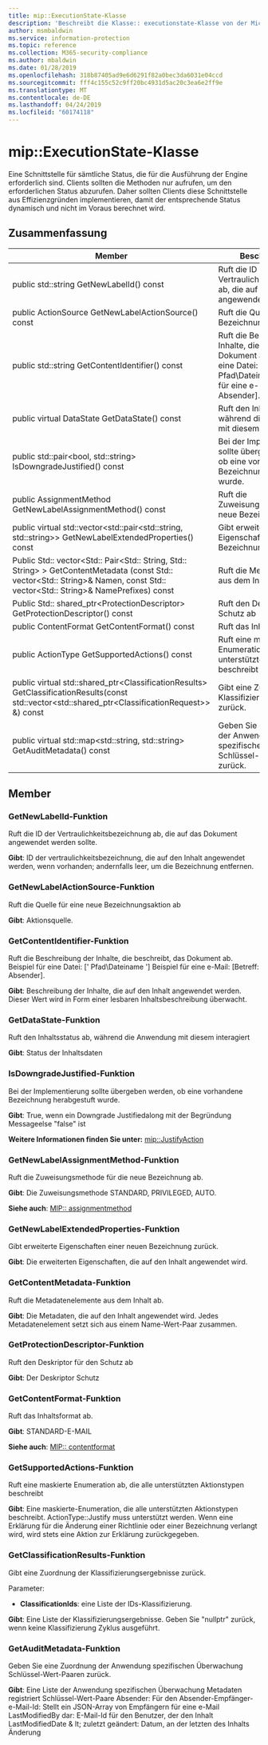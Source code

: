 ```yaml
---
title: mip::ExecutionState-Klasse
description: 'Beschreibt die Klasse:: executionstate-Klasse von der Microsoft Information Protection (MIP) SDK.'
author: msmbaldwin
ms.service: information-protection
ms.topic: reference
ms.collection: M365-security-compliance
ms.author: mbaldwin
ms.date: 01/28/2019
ms.openlocfilehash: 318b87405ad9e6d6291f82a0bec3da6031e04ccd
ms.sourcegitcommit: fff4c155c52c9ff20bc4931d5ac20c3ea6e2ff9e
ms.translationtype: MT
ms.contentlocale: de-DE
ms.lasthandoff: 04/24/2019
ms.locfileid: "60174118"
---
```

# <a name="class-mipexecutionstate"></a>mip::ExecutionState-Klasse 
Eine Schnittstelle für sämtliche Status, die für die Ausführung der Engine erforderlich sind.
Clients sollten die Methoden nur aufrufen, um den erforderlichen Status abzurufen. Daher sollten Clients diese Schnittstelle aus Effizienzgründen implementieren, damit der entsprechende Status dynamisch und nicht im Voraus berechnet wird.
  
## <a name="summary"></a>Zusammenfassung
 Member                        | Beschreibungen                                
--------------------------------|---------------------------------------------
public std::string GetNewLabelId() const  |  Ruft die ID der Vertraulichkeitsbezeichnung ab, die auf das Dokument angewendet werden sollte.
public ActionSource GetNewLabelActionSource() const  |  Ruft die Quelle für eine neue Bezeichnungsaktion ab
public std::string GetContentIdentifier() const  |  Ruft die Beschreibung der Inhalte, die beschreibt, das Dokument ab. Beispiel für eine Datei: [' Pfad\Dateiname '] Beispiel für eine e-Mail: [Betreff: Absender].
public virtual DataState GetDataState() const  |  Ruft den Inhaltsstatus ab, während die Anwendung mit diesem interagiert
public std::pair\<bool, std::string\> IsDowngradeJustified() const  |  Bei der Implementierung sollte übergeben werden, ob eine vorhandene Bezeichnung herabgestuft wurde.
public AssignmentMethod GetNewLabelAssignmentMethod() const  |  Ruft die Zuweisungsmethode für die neue Bezeichnung ab.
public virtual std::vector\<std::pair\<std::string, std::string\>\> GetNewLabelExtendedProperties() const  |  Gibt erweiterte Eigenschaften einer neuen Bezeichnung zurück.
Public Std:: vector\<Std:: Pair\<Std:: String, Std:: String\> \> GetContentMetadata (const Std:: vector\<Std:: String\>& Namen, const Std:: vector\<Std:: String\>& NamePrefixes) const  |  Ruft die Metadatenelemente aus dem Inhalt ab.
Public Std:: shared_ptr\<ProtectionDescriptor\> GetProtectionDescriptor() const  |  Ruft den Deskriptor für den Schutz ab
public ContentFormat GetContentFormat() const  |  Ruft das Inhaltsformat ab.
public ActionType GetSupportedActions() const  |  Ruft eine maskierte Enumeration ab, die alle unterstützten Aktionstypen beschreibt
public virtual std::shared_ptr\<ClassificationResults\> GetClassificationResults(const std::vector\<std::shared_ptr\<ClassificationRequest\>\> &) const  |  Gibt eine Zuordnung der Klassifizierungsergebnisse zurück.
public virtual std::map\<std::string, std::string\> GetAuditMetadata() const  |  Geben Sie eine Zuordnung der Anwendung spezifischen Überwachung Schlüssel-Wert-Paaren zurück.
  
## <a name="members"></a>Member
  
### <a name="getnewlabelid-function"></a>GetNewLabelId-Funktion
Ruft die ID der Vertraulichkeitsbezeichnung ab, die auf das Dokument angewendet werden sollte.

  
**Gibt**: ID der vertraulichkeitsbezeichnung, die auf den Inhalt angewendet werden, wenn vorhanden; andernfalls leer, um die Bezeichnung entfernen.
  
### <a name="getnewlabelactionsource-function"></a>GetNewLabelActionSource-Funktion
Ruft die Quelle für eine neue Bezeichnungsaktion ab

  
**Gibt**: Aktionsquelle.
  
### <a name="getcontentidentifier-function"></a>GetContentIdentifier-Funktion
Ruft die Beschreibung der Inhalte, die beschreibt, das Dokument ab. Beispiel für eine Datei: [' Pfad\Dateiname '] Beispiel für eine e-Mail: [Betreff: Absender].

  
**Gibt**: Beschreibung der Inhalte, die auf den Inhalt angewendet werden.
Dieser Wert wird in Form einer lesbaren Inhaltsbeschreibung überwacht.
  
### <a name="getdatastate-function"></a>GetDataState-Funktion
Ruft den Inhaltsstatus ab, während die Anwendung mit diesem interagiert

  
**Gibt**: Status der Inhaltsdaten
  
### <a name="isdowngradejustified-function"></a>IsDowngradeJustified-Funktion
Bei der Implementierung sollte übergeben werden, ob eine vorhandene Bezeichnung herabgestuft wurde.

  
**Gibt**: True, wenn ein Downgrade Justifiedalong mit der Begründung Messageelse "false" ist 
  
**Weitere Informationen finden Sie unter:** [mip::JustifyAction](class_mip_justifyaction.md)
  
### <a name="getnewlabelassignmentmethod-function"></a>GetNewLabelAssignmentMethod-Funktion
Ruft die Zuweisungsmethode für die neue Bezeichnung ab.

  
**Gibt**: Die Zuweisungsmethode STANDARD, PRIVILEGED, AUTO. 
  
**Siehe auch**: [MIP:: assignmentmethod](mip-enums-and-structs.md#assignmentmethod)
  
### <a name="getnewlabelextendedproperties-function"></a>GetNewLabelExtendedProperties-Funktion
Gibt erweiterte Eigenschaften einer neuen Bezeichnung zurück.

  
**Gibt**: Die erweiterten Eigenschaften, die auf den Inhalt angewendet wird.
  
### <a name="getcontentmetadata-function"></a>GetContentMetadata-Funktion
Ruft die Metadatenelemente aus dem Inhalt ab.

  
**Gibt**: Die Metadaten, die auf den Inhalt angewendet wird. Jedes Metadatenelement setzt sich aus einem Name-Wert-Paar zusammen.
  
### <a name="getprotectiondescriptor-function"></a>GetProtectionDescriptor-Funktion
Ruft den Deskriptor für den Schutz ab

  
**Gibt**: Der Deskriptor Schutz
  
### <a name="getcontentformat-function"></a>GetContentFormat-Funktion
Ruft das Inhaltsformat ab.

  
**Gibt**: STANDARD-E-MAIL 
  
**Siehe auch**: [MIP:: contentformat](mip-enums-and-structs.md#contentformat)
  
### <a name="getsupportedactions-function"></a>GetSupportedActions-Funktion
Ruft eine maskierte Enumeration ab, die alle unterstützten Aktionstypen beschreibt

  
**Gibt**: Eine maskierte-Enumeration, die alle unterstützten Aktionstypen beschreibt.
ActionType::Justify muss unterstützt werden. Wenn eine Erklärung für die Änderung einer Richtlinie oder einer Bezeichnung verlangt wird, wird stets eine Aktion zur Erklärung zurückgegeben.
  
### <a name="getclassificationresults-function"></a>GetClassificationResults-Funktion
Gibt eine Zuordnung der Klassifizierungsergebnisse zurück.

Parameter:  
* **ClassificationIds**: eine Liste der IDs-Klassifizierung. 



  
**Gibt**: Eine Liste der Klassifizierungsergebnisse. Geben Sie "nullptr" zurück, wenn keine Klassifizierung Zyklus ausgeführt.
  
### <a name="getauditmetadata-function"></a>GetAuditMetadata-Funktion
Geben Sie eine Zuordnung der Anwendung spezifischen Überwachung Schlüssel-Wert-Paaren zurück.

  
**Gibt**: Eine Liste der Anwendung spezifischen Überwachung Metadaten registriert Schlüssel-Wert-Paare Absender: Für den Absender-Empfänger-e-Mail-Id: Stellt ein JSON-Array von Empfängern für eine e-Mail LastModifiedBy dar: E-Mail-Id für den Benutzer, der den Inhalt LastModifiedDate & lt; zuletzt geändert: Datum, an der letzten des Inhalts Änderung